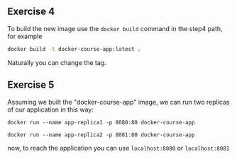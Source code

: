 ## Exercise 4

To build the new image use the `docker build` command in the step4 path, for example
```bash
docker build -t docker-course-app:latest .
```
Naturally you can change the tag.

## Exercise 5

Assuming we built the "docker-course-app" image, we can run two replicas of our application in this way:

`docker run --name app-replica1 -p 8080:80 docker-course-app`

`docker run --name app-replica2 -p 8081:80 docker-course-app`

now, to reach the application you can use `localhost:8080` or `localhost:8081` 